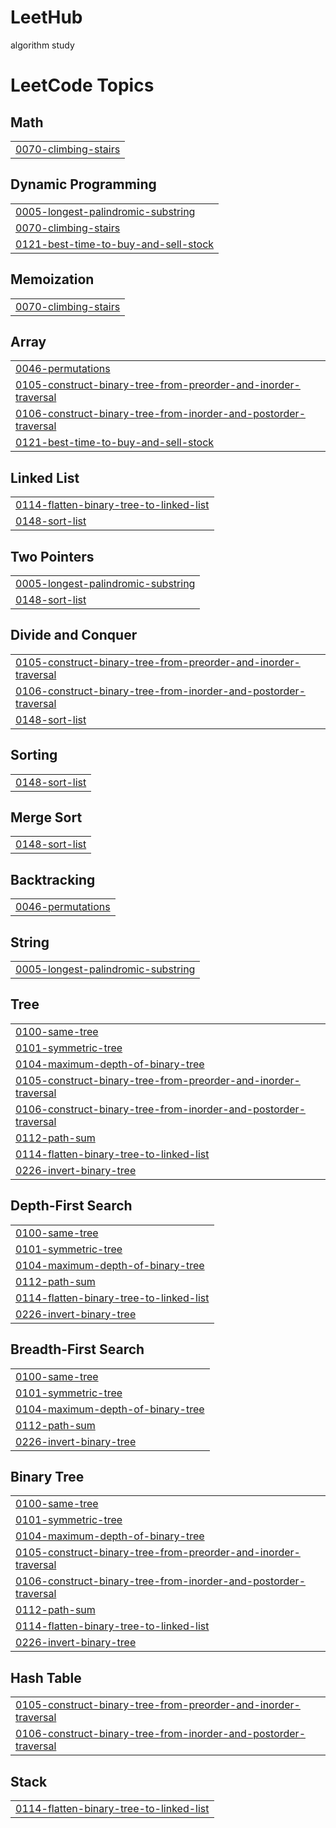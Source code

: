 # LeetHub
algorithm study

<!---LeetCode Topics Start-->
# LeetCode Topics
## Math
|  |
| ------- |
| [0070-climbing-stairs](https://github.com/changhee16/LeetCode/tree/master/0070-climbing-stairs) |
## Dynamic Programming
|  |
| ------- |
| [0005-longest-palindromic-substring](https://github.com/changhee16/LeetCode/tree/master/0005-longest-palindromic-substring) |
| [0070-climbing-stairs](https://github.com/changhee16/LeetCode/tree/master/0070-climbing-stairs) |
| [0121-best-time-to-buy-and-sell-stock](https://github.com/changhee16/LeetCode/tree/master/0121-best-time-to-buy-and-sell-stock) |
## Memoization
|  |
| ------- |
| [0070-climbing-stairs](https://github.com/changhee16/LeetCode/tree/master/0070-climbing-stairs) |
## Array
|  |
| ------- |
| [0046-permutations](https://github.com/changhee16/LeetCode/tree/master/0046-permutations) |
| [0105-construct-binary-tree-from-preorder-and-inorder-traversal](https://github.com/changhee16/LeetCode/tree/master/0105-construct-binary-tree-from-preorder-and-inorder-traversal) |
| [0106-construct-binary-tree-from-inorder-and-postorder-traversal](https://github.com/changhee16/LeetCode/tree/master/0106-construct-binary-tree-from-inorder-and-postorder-traversal) |
| [0121-best-time-to-buy-and-sell-stock](https://github.com/changhee16/LeetCode/tree/master/0121-best-time-to-buy-and-sell-stock) |
## Linked List
|  |
| ------- |
| [0114-flatten-binary-tree-to-linked-list](https://github.com/changhee16/LeetCode/tree/master/0114-flatten-binary-tree-to-linked-list) |
| [0148-sort-list](https://github.com/changhee16/LeetCode/tree/master/0148-sort-list) |
## Two Pointers
|  |
| ------- |
| [0005-longest-palindromic-substring](https://github.com/changhee16/LeetCode/tree/master/0005-longest-palindromic-substring) |
| [0148-sort-list](https://github.com/changhee16/LeetCode/tree/master/0148-sort-list) |
## Divide and Conquer
|  |
| ------- |
| [0105-construct-binary-tree-from-preorder-and-inorder-traversal](https://github.com/changhee16/LeetCode/tree/master/0105-construct-binary-tree-from-preorder-and-inorder-traversal) |
| [0106-construct-binary-tree-from-inorder-and-postorder-traversal](https://github.com/changhee16/LeetCode/tree/master/0106-construct-binary-tree-from-inorder-and-postorder-traversal) |
| [0148-sort-list](https://github.com/changhee16/LeetCode/tree/master/0148-sort-list) |
## Sorting
|  |
| ------- |
| [0148-sort-list](https://github.com/changhee16/LeetCode/tree/master/0148-sort-list) |
## Merge Sort
|  |
| ------- |
| [0148-sort-list](https://github.com/changhee16/LeetCode/tree/master/0148-sort-list) |
## Backtracking
|  |
| ------- |
| [0046-permutations](https://github.com/changhee16/LeetCode/tree/master/0046-permutations) |
## String
|  |
| ------- |
| [0005-longest-palindromic-substring](https://github.com/changhee16/LeetCode/tree/master/0005-longest-palindromic-substring) |
## Tree
|  |
| ------- |
| [0100-same-tree](https://github.com/changhee16/LeetCode/tree/master/0100-same-tree) |
| [0101-symmetric-tree](https://github.com/changhee16/LeetCode/tree/master/0101-symmetric-tree) |
| [0104-maximum-depth-of-binary-tree](https://github.com/changhee16/LeetCode/tree/master/0104-maximum-depth-of-binary-tree) |
| [0105-construct-binary-tree-from-preorder-and-inorder-traversal](https://github.com/changhee16/LeetCode/tree/master/0105-construct-binary-tree-from-preorder-and-inorder-traversal) |
| [0106-construct-binary-tree-from-inorder-and-postorder-traversal](https://github.com/changhee16/LeetCode/tree/master/0106-construct-binary-tree-from-inorder-and-postorder-traversal) |
| [0112-path-sum](https://github.com/changhee16/LeetCode/tree/master/0112-path-sum) |
| [0114-flatten-binary-tree-to-linked-list](https://github.com/changhee16/LeetCode/tree/master/0114-flatten-binary-tree-to-linked-list) |
| [0226-invert-binary-tree](https://github.com/changhee16/LeetCode/tree/master/0226-invert-binary-tree) |
## Depth-First Search
|  |
| ------- |
| [0100-same-tree](https://github.com/changhee16/LeetCode/tree/master/0100-same-tree) |
| [0101-symmetric-tree](https://github.com/changhee16/LeetCode/tree/master/0101-symmetric-tree) |
| [0104-maximum-depth-of-binary-tree](https://github.com/changhee16/LeetCode/tree/master/0104-maximum-depth-of-binary-tree) |
| [0112-path-sum](https://github.com/changhee16/LeetCode/tree/master/0112-path-sum) |
| [0114-flatten-binary-tree-to-linked-list](https://github.com/changhee16/LeetCode/tree/master/0114-flatten-binary-tree-to-linked-list) |
| [0226-invert-binary-tree](https://github.com/changhee16/LeetCode/tree/master/0226-invert-binary-tree) |
## Breadth-First Search
|  |
| ------- |
| [0100-same-tree](https://github.com/changhee16/LeetCode/tree/master/0100-same-tree) |
| [0101-symmetric-tree](https://github.com/changhee16/LeetCode/tree/master/0101-symmetric-tree) |
| [0104-maximum-depth-of-binary-tree](https://github.com/changhee16/LeetCode/tree/master/0104-maximum-depth-of-binary-tree) |
| [0112-path-sum](https://github.com/changhee16/LeetCode/tree/master/0112-path-sum) |
| [0226-invert-binary-tree](https://github.com/changhee16/LeetCode/tree/master/0226-invert-binary-tree) |
## Binary Tree
|  |
| ------- |
| [0100-same-tree](https://github.com/changhee16/LeetCode/tree/master/0100-same-tree) |
| [0101-symmetric-tree](https://github.com/changhee16/LeetCode/tree/master/0101-symmetric-tree) |
| [0104-maximum-depth-of-binary-tree](https://github.com/changhee16/LeetCode/tree/master/0104-maximum-depth-of-binary-tree) |
| [0105-construct-binary-tree-from-preorder-and-inorder-traversal](https://github.com/changhee16/LeetCode/tree/master/0105-construct-binary-tree-from-preorder-and-inorder-traversal) |
| [0106-construct-binary-tree-from-inorder-and-postorder-traversal](https://github.com/changhee16/LeetCode/tree/master/0106-construct-binary-tree-from-inorder-and-postorder-traversal) |
| [0112-path-sum](https://github.com/changhee16/LeetCode/tree/master/0112-path-sum) |
| [0114-flatten-binary-tree-to-linked-list](https://github.com/changhee16/LeetCode/tree/master/0114-flatten-binary-tree-to-linked-list) |
| [0226-invert-binary-tree](https://github.com/changhee16/LeetCode/tree/master/0226-invert-binary-tree) |
## Hash Table
|  |
| ------- |
| [0105-construct-binary-tree-from-preorder-and-inorder-traversal](https://github.com/changhee16/LeetCode/tree/master/0105-construct-binary-tree-from-preorder-and-inorder-traversal) |
| [0106-construct-binary-tree-from-inorder-and-postorder-traversal](https://github.com/changhee16/LeetCode/tree/master/0106-construct-binary-tree-from-inorder-and-postorder-traversal) |
## Stack
|  |
| ------- |
| [0114-flatten-binary-tree-to-linked-list](https://github.com/changhee16/LeetCode/tree/master/0114-flatten-binary-tree-to-linked-list) |
<!---LeetCode Topics End-->